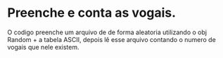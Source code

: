 # Preenche e conta as vogais.
O codigo preenche um arquivo de de forma aleatoria utilizando o obj Random + a tabela ASCII, depois lê esse arquivo contando o numero de vogais que nele existem.